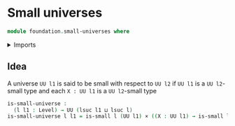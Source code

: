 # Small universes

```agda
module foundation.small-universes where
```

<details><summary>Imports</summary>

```agda
open import foundation.cartesian-product-types
open import foundation.small-types
open import foundation.universe-levels
```

</details>

## Idea

A universe `UU l1` is said to be small with respect to `UU l2` if `UU l1` is a `UU l2`-small type and each `X : UU l1` is a `UU l2`-small type

```agda
is-small-universe :
  (l l1 : Level) → UU (lsuc l1 ⊔ lsuc l)
is-small-universe l l1 = is-small l (UU l1) × ((X : UU l1) → is-small l X)
```
